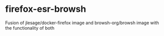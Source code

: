 # firefox-esr-browsh
Fusion of jlesage/docker-firefox image and browsh-org/browsh image with the functionality of both
